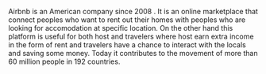 Airbnb is an American company since 2008 . It is an online marketplace that connect peoples who want to rent out their homes with peoples who are looking for accomodation at specific location. On the other hand this platform is useful for both host and travelers where host earn extra income in the form of rent and travelers have a chance to interact with the locals and saving some money.
Today it contributes to the movement of more than 60 million people in 192 countries.
